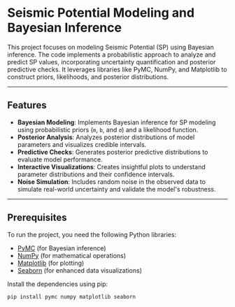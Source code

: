 # Seismic Potential Modeling and Bayesian Inference

This project focuses on modeling Seismic Potential (SP) using Bayesian inference. The code implements a probabilistic approach to analyze and predict SP values, incorporating uncertainty quantification and posterior predictive checks. It leverages libraries like PyMC, NumPy, and Matplotlib to construct priors, likelihoods, and posterior distributions.

---

## Features

- **Bayesian Modeling**: Implements Bayesian inference for SP modeling using probabilistic priors (`m`, `b`, and `σ`) and a likelihood function.
- **Posterior Analysis**: Analyzes posterior distributions of model parameters and visualizes credible intervals.
- **Predictive Checks**: Generates posterior predictive distributions to evaluate model performance.
- **Interactive Visualizations**: Creates insightful plots to understand parameter distributions and their confidence intervals.
- **Noise Simulation**: Includes random noise in the observed data to simulate real-world uncertainty and validate the model's robustness.

---

## Prerequisites

To run the project, you need the following Python libraries:

- [PyMC](https://docs.pymc.io/) (for Bayesian inference)
- [NumPy](https://numpy.org/) (for mathematical operations)
- [Matplotlib](https://matplotlib.org/) (for plotting)
- [Seaborn](https://seaborn.pydata.org/) (for enhanced data visualizations)

Install the dependencies using pip:

```bash
pip install pymc numpy matplotlib seaborn
